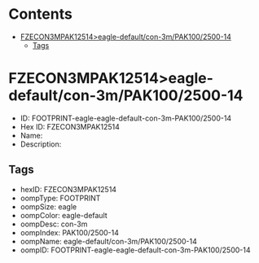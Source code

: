 



Contents
========

* [FZECON3MPAK12514>eagle-default/con-3m/PAK100/2500-14](#fzecon3mpak12514eagle-defaultcon-3mpak1002500-14)
	* [Tags](#tags)

# FZECON3MPAK12514>eagle-default/con-3m/PAK100/2500-14

- ID: FOOTPRINT-eagle-eagle-default-con-3m-PAK100/2500-14
- Hex ID: FZECON3MPAK12514
- Name: 
- Description: 

## Tags

- hexID: FZECON3MPAK12514
- oompType: FOOTPRINT
- oompSize: eagle
- oompColor: eagle-default
- oompDesc: con-3m
- oompIndex: PAK100/2500-14
- oompName: eagle-default/con-3m/PAK100/2500-14
- oompID: FOOTPRINT-eagle-eagle-default-con-3m-PAK100/2500-14
